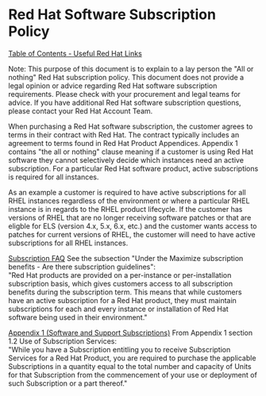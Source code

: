 # Red Hat Software Subscription Policy


[Table of Contents - Useful Red Hat Links](https://github.com/pslucas0212/UsefulRedHatLinks)

Note: This purpose of this document is to explain to a lay person the "All or nothing" Red Hat subscription policy.  This document does not provide a legal opinion or advice regarding Red Hat software subscription requirements.  Please check with your procurement and legal teams for advice.  If you have additional Red Hat software subscription questions, please contact your Red Hat Account Team.

When purchasing a Red Hat software subscription, the customer agrees to terms in their contract with Red Hat.  The contract typically includes an agreement to  terms found in Red Hat Product Appendices.  Appendix 1 contains "the all or nothing" clause meaning if a customer is using Red Hat software they cannot selectively decide which instances need an active subscription.  For a particular Red Hat software product, active subscriptions is required for all instances.

As an example a customer is required to have active subscriptions for all RHEL instances regardless of the environment or where a particular RHEL instance is in regards to the RHEL product lifecycle.  If the customer has versions of RHEL that are no longer receiving software patches or that are eligble for ELS (version 4.x, 5.x, 6.x, etc.) and the customer wants access to patches for current versions of RHEL, the customer will need to have active subscriptions for all RHEL instances.

[Subscription FAQ](https://www.redhat.com/en/about/subscription-model-faq#are-there-subscription-guidelines)
See the subsection "Under the Maximize subscription benefits - Are there subscription guidelines":   
"Red Hat products are provided on a per-instance or per-installation subscription basis, which gives customers access to all subscription benefits during the subscription term. This means that while customers have an active subscription for a Red Hat product, they must maintain subscriptions for each and every instance or installation of Red Hat software being used in their environment."

[Appendix 1 (Software and Support Subscriptions)](https://www.redhat.com/licenses/Appendix_1_Global_English_20231205.pdf)
From Appendix 1 section 1.2 Use of Subscription Services:  
"While you have a Subscription entitling you to receive Subscription Services for a Red Hat Product, you are required to purchase the applicable Subscriptions in a quantity equal to the total number and capacity of Units for that Subscription from the commencement of your use or deployment of such Subscription or a part thereof."
